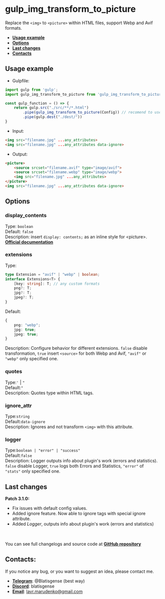 # gulp_img_transform_to_picture
Replace the `<img>` to `<picture>` within HTML files, support Webp and Avif formats.
- **[Usage example](#Usage-example)**
- **[Options](#Options)**
- **[Last changes](#Last-changes)**
- **[Contacts](#Contacts)**
## Usage example
- Gulpfile: 
```js
import gulp from 'gulp';
import gulp_img_transform_to_picture from 'gulp_img_transform_to_picture';

const gulp_function = () => {
    return gulp.src("./src/**/*.html")
        .pipe(gulp_img_transform_to_picture(Config)) // recomend to use before minify
        .pipe(gulp.dest("./dest/"))
}
```
- Input:
```html
<img src="filename.jpg" ...any_attributes>
<img src="filename.jpg" ...any_attributes data-ignore>
```
- Output:
```html
<picture>
    <source srcset="filename.avif" type="image/avif">
    <source srcset="filename.webp" type="image/webp">
    <img src="filename.jpg" ...any_attributes>
</picture>
<img src="filename.jpg" ...any_attributes data-ignore>
```
## Options
### display_contents
Type: `boolean`<br>Default: `false`<br>Description: insert `display: contents;` as an inline style for \<picture>. **[Official documentation](https://developer.mozilla.org/en-US/docs/Web/CSS/display#contents)**


### extensions
Type:
```ts
type Extension = "avif" | "webp" | boolean;
interface Extensions<T> {
    [key: string]: T; // any custom formats
    png?: T;
    jpg?: T;
    jpeg?: T;
}
```
Default:
```ts
{
    png: "webp";
    jpg: true;
    jpeg: true;
}
```
Description:
Configure behavior for different extensions. `false` disable transformation,
`true` insert `<source>` for both Webp and Avif, `"avif"` or `"webp"` only specified one. 


### quotes
Type:`'` | `"`<br>Default:`"`<br>Description: Quotes type within HTML tags.


### ignore_attr
Type:`string`<br>Default:`data-ignore`<br>Description: Ignores and not transform `<img>` with this attribute.


### logger
Type:`boolean | "error" | "success"`<br>Default:`false`<br>Description: Logger outputs info about plugin's work
(errors and statistics).
`false` disable Logger, `true` logs both Errors and Statistics, `"error"` of `"stats"` only specified one.
## Last changes
**Patch 3.1.0:**
- Fix issues with default config values.
- Added ignore feature. Now able to ignore tags with special ignore attribute.
- Added _Logger_, outputs info about plugin's work (errors and statistics)

<br><br>You can see full changelogs and source code at **[GitHub repository](https://github.com/blatisgense/gulp_img_transform_to_picture)**
## Contacts:
If you notice any bug, or you want to suggest an idea, please contact me.
- **[Telegram](https://t.me/Blatisgense)**: @Blatisgense (best way)
- **[Discord](https://discordapp.com/users/559703556295360512)**: blatisgense
- **[Email](mailto:lavr.marudenko@gmail.com)**: lavr.marudenko@gmail.com

